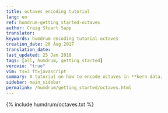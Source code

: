 ```yaml
---
title: octaves encoding tutorial
lang: en
ref: humdrum-getting_started-octaves
author: Craig Stuart Sapp
translator: 
keywords: humdrum encoding tutorial octaves
creation_date: 20 Aug 2017
translation_date: 
last_updated: 25 Jan 2018
tags: [all, humdrum, getting_started]
verovio: "true"
vim: ts=3 ft=javascript
summary: A tutorial on how to encode octaves in **kern data.
sidebar: main_sidebar
permalink: /humdrum/getting_started/octaves.html
---
```


{% include humdrum/octaves.txt %}

